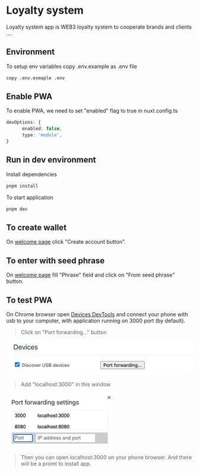# Loyalty system

Loyalty system app is WEB3 loyalty system to cooperate brands and clients ....

## Environment

To setup env variables copy .env.example as .env file
```bash
copy .env.exmaple .env
```
## Enable PWA

To enable PWA, we need to set "enabled" flag to true in nuxt.config.ts

```ts
devOptions: {
      enabled: false,
      type: 'module',
}
```
## Run in dev environment

Install dependencies
```bash
pnpm install
```
To start application
```bash
pnpm dev
```

## To create wallet

On [welcome page](http//:localhost:3000/welcome) click "Create account button".

## To enter with seed phrase

On [welcome page](http//:localhost:3000/welcome) fill "Phrase" field and click on "From seed phrase" button.

## To test PWA

On Chrome browser open [Devices DevTools](chrome://inspect/#devices) and connect your phone with usb to your computer, with application running on 3000 port (by default).

> Click on "Port forwarding..." button

![Alt text](image.png)

> Add "localhost:3000" in this window

![Alt text](image-1.png)

> Then you can open localhost:3000 on your phone browser. And there will be a promt to install app.
